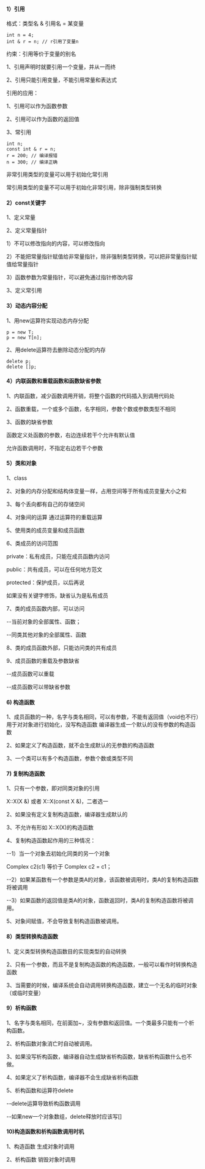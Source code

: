 #### 1）引用

格式：类型名 & 引用名 = 某变量

```
int n = 4;
int & r = n; // r引用了变量n
```

约束：引用等价于变量的别名

1、引用声明时就要引用一个变量，并从一而终

2、引用只能引用变量，不能引用常量和表达式

引用的应用：

1、引用可以作为函数参数

2、引用可以作为函数的返回值

3、常引用

```
int n;
const int & r = n;
r = 200; // 编译报错
n = 300; // 编译正确
```

非常引用类型的变量可以用于初始化常引用

常引用类型的变量不可以用于初始化非常引用，除非强制类型转换



#### 2）const关键字

1、定义常量

2、定义常量指针 

1）不可以修改指向的内容，可以修改指向

2）不能把常量指针赋值给非常量指针，除非强制类型转换，可以把非常量指针赋值给常量指针

3）函数参数为常量指针，可以避免通过指针修改内容

3、定义常引用



#### 3）动态内容分配



1、用new运算符实现动态内存分配

```
p = new T;
p = new T[n];
```

2、用delete运算符去删除动态分配的内存

```
delete p;
delete []p;
```



#### 4）内联函数和重载函数和函数缺省参数

1、内联函数，减少函数调用开销，将整个函数的代码插入到调用代码处

2、函数重载，一个或多个函数，名字相同，参数个数或参数类型不相同

3、函数的缺省参数

函数定义处函数的参数，右边连续若干个允许有默认值

允许函数调用时，不指定右边若干个参数



#### 5）类和对象

1、class

2、对象的内存分配和结构体变量一样，占用空间等于所有成员变量大小之和

3、每个丢向都有自己的存储空间

4、对象间的运算 通过运算符的重载运算

5、使用类的成员变量和成员函数

6、类成员的访问范围

private：私有成员，只能在成员函数内访问

public：共有成员，可以在任何地方范文

protected：保护成员，以后再说

如果没有关键字修饰，缺省认为是私有成员

7、类的成员函数内部，可以访问

--当前对象的全部属性、函数；

--同类其他对象的全部属性、函数

8、类的成员函数外部，只能访问类的共有成员

9、成员函数的重载及参数缺省

--成员函数可以重载

--成员函数可以带缺省参数



#### 6) 构造函数

1、成员函数的一种，名字与类名相同，可以有参数，不能有返回值（void也不行）用于对对象进行初始化，没写构造函数 编译器生成一个默认的没有参数的构造函数

2、如果定义了构造函数，就不会生成默认的无参数的构造函数

3、一个类可以有多个构造函数，参数个数或类型不同



#### 7) 复制构造函数

1、只有一个参数，即对同类对象的引用

X::X(X &) 或者 X::X(const X &)，二者选一

2、如果没有定义复制构造函数，编译器生成默认的

3、不允许有形如 X::X(X)的构造函数

4、复制构造函数起作用的三种情况：

--1）当一个对象去初始化同类的另一个对象

Complex c2(c1) 等价于 Complex c2 = c1；

--2）如果某函数有一个参数是类A的对象，该函数被调用时，类A的复制构造函数将被调用

--3）如果函数的返回值是类A的对象，函数返回时，类A的复制构造函数将被调用。

5、对象间赋值，不会导致复制构造函数被调用。



#### 8）类型转换构造函数

1、定义类型转换构造函数目的实现类型的自动转换

2、只有一个参数，而且不是复制构造函数的构造函数，一般可以看作时转换构造函数

3、当需要的时候，编译系统会自动调用转换构造函数，建立一个无名的临时对象（或临时变量）



#### 9）析构函数

1、名字与类名相同，在前面加~，没有参数和返回值。一个类最多只能有一个析构函数。

2、析构函数对象消亡时自动被调用。

3、如果没写析构函数，编译器自动生成缺省析构函数，缺省析构函数什么也不做。

4、如果定义了析构函数，编译器不会生成缺省析构函数

5、析构函数和运算符delete

--delete运算导致析构函数调用

--如果new一个对象数组，delete释放时应该写[]



#### 10)构造函数和析构函数调用时机

1、构造函数 生成对象时调用

2、析构函数 销毁对象时调用